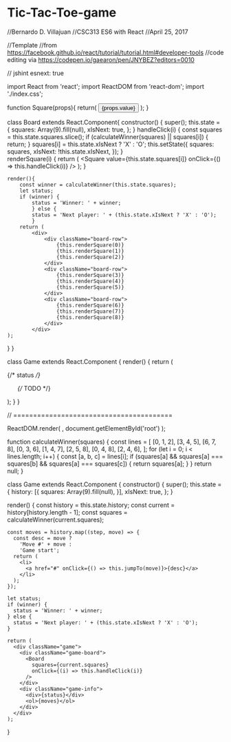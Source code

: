 # Tic-Tac-Toe-game

//Bernardo D. Villajuan
//CSC313 ES6 with React
//April 25, 2017

//Template
//from https://facebook.github.io/react/tutorial/tutorial.html#developer-tools
//code editing via https://codepen.io/gaearon/pen/JNYBEZ?editors=0010


// jshint esnext: true

import React from 'react';
import ReactDOM from 'react-dom';
import './index.css';

function Square(props){
	return(
		<button className="square" onClick={props.onClick}>
			{props.value}
		</button>
	);
}

class Board extends React.Component{
	constructor() {
    super();
    this.state = {
      squares: Array(9).fill(null),
      xIsNext: true,
    };
  }
   handleClick(i) {
    const squares = this.state.squares.slice();
    if (calculateWinner(squares) || squares[i]) {
      return;
    }
    squares[i] = this.state.xIsNext ? 'X' : 'O';
    this.setState({
      squares: squares,
      xIsNext: !this.state.xIsNext,
    });
  }			
	 renderSquare(i) {
    return (
      <Square
        value={this.state.squares[i]}
        onClick={() => this.handleClick(i)}
      />
    );
  }

	render(){
		const winner = calculateWinner(this.state.squares);
		let status;
		if (winner) {
			status = 'Winner: ' + winner;
			} else {
			status = 'Next player: ' + (this.state.xIsNext ? 'X' : 'O');
			}
		return (
			<div>
				<div className="board-row">
					{this.renderSquare(0)}
					{this.renderSquare(1)}
					{this.renderSquare(2)}
				</div>
				<div className="board-row">
					{this.renderSquare(3)}
					{this.renderSquare(4)}
					{this.renderSquare(5)}
				</div>
				<div className="board-row">
					{this.renderSquare(6)}
					{this.renderSquare(7)}
					{this.renderSquare(8)}
				</div>
			</div>
    );
  }
}

class Game extends React.Component {
  render() {
    return (
      <div className="game">
        <div className="game-board">
          <Board />
        </div>
        <div className="game-info">
          <div>{/* status */}</div>
          <ol>{/* TODO */}</ol>
        </div>
      </div>
    );
  }
}

// ========================================

ReactDOM.render(
  <Game />,
  document.getElementById('root')
);


function calculateWinner(squares) {
  const lines = [
    [0, 1, 2],
    [3, 4, 5],
    [6, 7, 8],
    [0, 3, 6],
    [1, 4, 7],
    [2, 5, 8],
    [0, 4, 8],
    [2, 4, 6],
  ];
  for (let i = 0; i < lines.length; i++) {
    const [a, b, c] = lines[i];
    if (squares[a] && squares[a] === squares[b] && squares[a] === squares[c]) {
      return squares[a];
    }
  }
  return null;
}

class Game extends React.Component {
  constructor() {
    super();
    this.state = {
      history: [{
        squares: Array(9).fill(null),
      }],
      xIsNext: true,
    };
  }

  render() {
    const history = this.state.history;
    const current = history[history.length - 1];
    const squares = calculateWinner(current.squares);
	   
    const moves = history.map((step, move) => {
      const desc = move ?
        'Move #' + move :
        'Game start';
      return (
        <li>
          <a href="#" onClick={() => this.jumpTo(move)}>{desc}</a>
        </li>
      );
    });

    let status;
    if (winner) {
      status = 'Winner: ' + winner;
    } else {
      status = 'Next player: ' + (this.state.xIsNext ? 'X' : 'O');
    }

    return (
      <div className="game">
        <div className="game-board">
          <Board
            squares={current.squares}
            onClick={(i) => this.handleClick(i)}
          />
        </div>
        <div className="game-info">
          <div>{status}</div>
          <ol>{moves}</ol>
        </div>
      </div>
    );
  }

  
  
  
  
  
  















